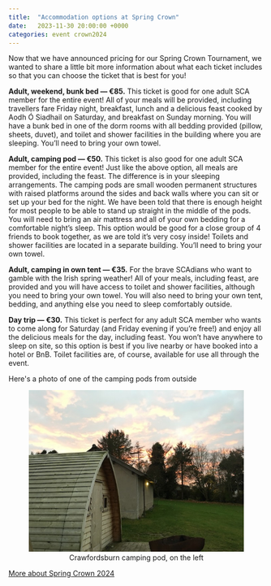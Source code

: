 ```yaml
---
title:  "Accommodation options at Spring Crown"
date:   2023-11-30 20:00:00 +0000
categories: event crown2024
---
```


Now that we have announced pricing for our Spring Crown Tournament, we wanted to share a little bit more information about what each ticket includes so that you can choose the ticket that is best for you!

**Adult, weekend, bunk bed — €85.** This ticket is good for one adult SCA member for the entire event! All of your meals will be provided, including travellers fare Friday night, breakfast, lunch and a delicious feast cooked by Aodh Ó Siadhail on Saturday, and breakfast on Sunday morning. You will have a bunk bed in one of the dorm rooms with all bedding provided (pillow, sheets, duvet), and toilet and shower facilities in the building where you are sleeping. You’ll need to bring your own towel. 

**Adult, camping pod — €50.** This ticket is also good for one adult SCA member for the entire event! Just like the above option, all meals are provided, including the feast. The difference is in your sleeping arrangements. The camping pods are small wooden permanent structures with raised platforms around the sides and back walls where you can sit or set up your bed for the night. We have been told that there is enough height for most people to be able to stand up straight in the middle of the pods. You will need to bring an air mattress and all of your own bedding for a comfortable night’s sleep. This option would be good for a close group of 4 friends to book together, as we are told it’s very cosy inside! Toilets and shower facilities are located in a separate building. You’ll need to bring your own towel. 

**Adult, camping in own tent — €35.** For the brave SCAdians who want to gamble with the Irish spring weather! All of your meals, including feast, are provided and you will have access to toilet and shower facilities, although you need to bring your own towel. You will also need to bring your own tent, bedding, and anything else you need to sleep comfortably outside. 

**Day trip — €30.** This ticket is perfect for any adult SCA member who wants to come along for Saturday (and Friday evening if you’re free!) and enjoy all the delicious meals for the day, including feast. You won’t have anywhere to sleep on site, so this option is best if you live nearby or have booked into a hotel or BnB. Toilet facilities are, of course, available for use all through the event. 

Here's a photo of one of the camping pods from outside

<div style="text-align: center;">
  <figure class="figure">
    <img src="/images/crawfordsburn/camping-pod.jpg"
        class="figure-img rounded shadow"
        width="500"
        alt="An small, arch-shaped wooden building">
    <figcaption class="figure-caption text-center">Crawfordsburn camping pod, on the left</figcaption>
  </figure>
</div>

<div class="text-center m-4">
<a href="/events/2024/crown/" class="btn btn-primary text-center shadow">More about Spring Crown 2024</a>
</div>

